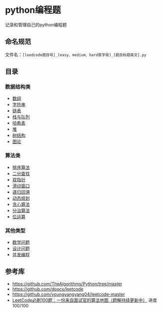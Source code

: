 # python编程题
记录和管理自己的python编程题

## 命名规范

文件名：`[leedcode题目号]_[easy、medium、hard首字母]_[题目标题英文].py`

## 目录
### 数据结构类
- [数组](/problems/data_structure/array/)
- [字符串](/problems/data_structure/string/)  
- [链表](/problems/data_structure/linked_list/)
- [栈与队列](/problems/data_structure/stack_queue/)
- [哈希表](/problems/data_structure/hash_table/)
- [堆](/problems/data_structure/heap/)
- [树结构](/problems/data_structure/tree/)
- [图论](/problems/data_structure/graph/)

### 算法类
- [排序算法](/problems/algorithm/sort/)
- [二分查找](/problems/algorithm/binary_search/)
- [双指针](/problems/algorithm/two_pointers/)  
- [滑动窗口](/problems/algorithm/sliding_window/)
- [递归回溯](/problems/algorithm/recursion_backtracking/)
- [动态规划](/problems/algorithm/dp/)
- [贪心算法](/problems/algorithm/greedy/)
- [分治算法](/problems/algorithm/divide_conquer/)
- [位运算](/problems/algorithm/bit_manipulation/)

### 其他类型
- [数学问题](/problems/others/math/)
- [设计问题](/problems/others/design/)
- [并发编程](/problems/others/concurrency/)

## 参考库
- https://github.com/TheAlgorithms/Python/tree/master
- https://github.com/doocs/leetcode
- https://github.com/youngyangyang04/leetcode-master
- [LeetCode必刷100题：一份来自面试官的算法地图（题解持续更新中）](https://mp.weixin.qq.com/s?__biz=MzkzMzIwNTQ2Ng==&mid=2247483953&idx=2&sn=20e327241a246fa1c26076dba4c4f560&chksm=c39feb3518926f8839119c63e3e5ad8e359ff067dd30dbefdd362815f74a71b6ae80ad5eb1b3#rd) 进度  100/100